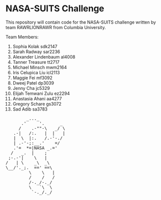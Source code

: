 # NASA-SUITS Challenge

This repository will contain code for the NASA-SUITS challenge
written by team RAWRLIONRAWR from Columbia University.

Team Members:
1. Sophia Kolak sdk2147
2. Sarah Radway sar2236
3. Alexander Lindenbaum al4008
4. Tanner Treasure tt2717
5. Michael Minsch mwm2164
6. Iris Celupica Liu icl2113
7. Maggie Fei mf3092
8. Dweej Patel dp3039
9. Jenny Cha jc5329
10. Elijah Temwani Zulu ez2294
11. Anastasia Ahani aa4277
12. Gregory Schare gs3072
13. Sad Adib sa3783

<pre>
        _..._
      .'     '.      _
     /    .-""-\   _/ \
   .-|   /:.   |  |   |
   |  \  |:.   /.-'-./
   | .-'-;:__.'    =/
   .'=  *=|NASA _.='
  /   _.  |    ;
 ;-.-'|    \   |
/   | \    _\  _\
\__/'._;.  ==' ==\
         \    \   |
         /    /   /
         /-._/-._/
         \   `\  \
          `-._/._/

</pre>
